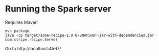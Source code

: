 # Running the Spark server

Requires Maven

```
mvn package
java -cp target/some-recipe-1.0.0-SNAPSHOT-jar-with-dependencies.jar com.stripe.recipe.Server
```

Go to http://localhost:4567/